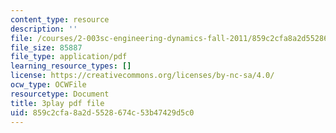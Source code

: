 ```yaml
---
content_type: resource
description: ''
file: /courses/2-003sc-engineering-dynamics-fall-2011/859c2cfa8a2d5528674c53b47429d5c0_63sIgMvBuEQ.pdf
file_size: 85887
file_type: application/pdf
learning_resource_types: []
license: https://creativecommons.org/licenses/by-nc-sa/4.0/
ocw_type: OCWFile
resourcetype: Document
title: 3play pdf file
uid: 859c2cfa-8a2d-5528-674c-53b47429d5c0
---
```

